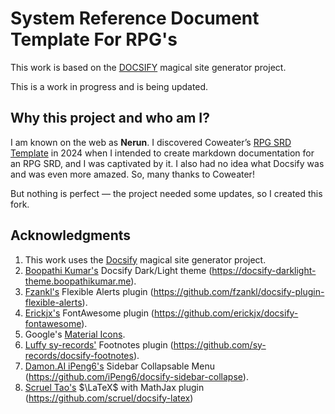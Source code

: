 # System Reference Document Template For RPG's

This work is based on the [DOCSIFY][1] magical site generator project.

This is a work in progress and is being updated.

## Why this project and who am I?

I am known on the web as **Nerun**. I discovered Coweater’s [RPG SRD Template](https://github.com/7thExtinctionrpg/RPG_SRD_Template) in 2024 when I intended to create markdown documentation for an RPG SRD, and I was captivated by it. I also had no idea what Docsify was and was even more amazed. So, many thanks to Coweater!

But nothing is perfect — the project needed some updates, so I created this fork.

## Acknowledgments 

1. This work uses the [Docsify][1] magical site generator project.
2. [Boopathi Kumar's](https://github.com/boopathikumar018) Docsify Dark/Light theme (https://docsify-darklight-theme.boopathikumar.me).
3. [Fzankl's](https://github.com/fzankl) Flexible Alerts plugin (https://github.com/fzankl/docsify-plugin-flexible-alerts).
6. [Erickjx's](https://github.com/erickjx) FontAwesome plugin (https://github.com/erickjx/docsify-fontawesome).
7. Google's [Material Icons](https://fonts.google.com/icons).
8. [Luffy sy-records'](https://github.com/sy-records) Footnotes plugin (https://github.com/sy-records/docsify-footnotes).
9. [Damon.AI iPeng6's](https://github.com/iPeng6) Sidebar Collapsable Menu (https://github.com/iPeng6/docsify-sidebar-collapse).
10. [Scruel Tao's](https://github.com/scruel) $\LaTeX$ with MathJax plugin (https://github.com/scruel/docsify-latex)

[1]: https://docsify.js.org
